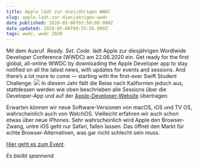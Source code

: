 ```yaml
---
title: Apple lädt zur diesjährigen WWDC
slug: apple-ladt-zur-diesjahrigen-wwdc
date_published: 2020-05-06T03:50:00.000Z
date_updated: 2020-05-06T09:55:56.000Z
tags: wwdc, wwdc 2020
---
```


Mit dem Ausruf  *Ready. Set. Code.* lädt Apple zur diesjährigen Wordlwide Developer Conference (WWDC) am 22.06.2020 ein. Get ready for the first global, all-online WWDC by downloading the Apple Developer app to stay notified on all the latest news, with updates for events and sessions. And there’s a lot more to come — starting with the first-ever Swift Student Challenge.
![](__GHOST_URL__/content/images/2020/05/Bildschirmfoto-2020-05-06-um-08.54.23.png)
In diesem Jahr fällt die Reise nach Kalifornien jedoch aus, stattdessen werden wie oben beschrieben alle Sessions über die Developer-App und auf der [Apple-Developer-Website](https://developer.apple.com/wwdc20/) übertragen.

Erwarten können wir neue Software-Versionen von macOS, iOS und TV OS, wahrscheinlich auch von WatchOS. Vielleicht erfahren wir auch schon etwas über neue iPhones. Sehr wahrscheinlich wird Apple den Browser-Zwang, untre iOS geht nur Safari, fallen lassen. Das öffnet den Markt für echte Browser-Alternativen, was gar nicht schlecht sein muss.

[Hier geht es zum Event](https://developer.apple.com/wwdc20/).

*Es bleibt spannend.*
